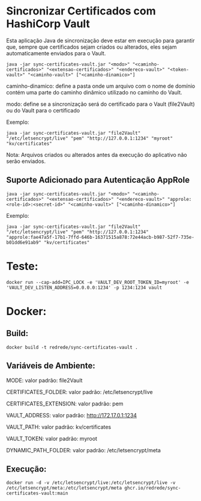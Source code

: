 # Sincronizar Certificados com HashiCorp Vault

Esta aplicação Java de sincronização deve estar em execução para garantir que, sempre que certificados sejam criados ou alterados, eles sejam automaticamente enviados para o Vault.

```
java -jar sync-certificates-vault.jar "<modo>" "<caminho-certificados>" "<extensao-certificados>" "<endereco-vault>" "<token-vault>" "<caminho-vault>" ["<caminho-dinamico>"]
```

caminho-dinamico:  define a pasta onde um arquivo com o nome de domínio contém uma parte do caminho dinâmico utilizado no caminho do Vault.

modo:  define se a sincronização será do certificado para o Vault (file2Vault) ou do Vault para o certificado

Exemplo:

```
java -jar sync-certificates-vault.jar "file2Vault" "/etc/letsencrypt/live" "pem" "http://127.0.0.1:1234" "myroot" "kv/certificates"
```

Nota: Arquivos criados ou alterados antes da execução do aplicativo não serão enviados.

## Suporte Adicionado para Autenticação AppRole

```
java -jar sync-certificates-vault.jar "<modo>" "<caminho-certificados>" "<extensao-certificados>" "<endereco-vault>" "approle:<role-id>:<secret-id>" "<caminho-vault>" ["<caminho-dinamico>"]
```

Exemplo:

```
java -jar sync-certificates-vault.jar "file2Vault" "/etc/letsencrypt/live" "pem" "http://127.0.0.1:1234" "approle:fae47a5f-17b1-7ffd-646b-16371515a878:72e44acb-b987-52f7-735e-b01dd6e91ab9" "kv/certificates"
```

# Teste:

```
docker run --cap-add=IPC_LOCK -e 'VAULT_DEV_ROOT_TOKEN_ID=myroot' -e 'VAULT_DEV_LISTEN_ADDRESS=0.0.0.0:1234' -p 1234:1234 vault
```

# Docker:

## Build:

```
docker build -t redrede/sync-certificates-vault .
```

## Variáveis de Ambiente:

MODE: valor padrão: file2Vault

CERTIFICATES_FOLDER: valor padrão: /etc/letsencrypt/live

CERTIFICATES_EXTENSION: valor padrão: pem

VAULT_ADDRESS: valor padrão: http://172.17.0.1:1234

VAULT_PATH: valor padrão: kv/certificates

VAULT_TOKEN: valor padrão: myroot

DYNAMIC_PATH_FOLDER: valor padrão: /etc/letsencrypt/meta


## Execução:

```
docker run -d -v /etc/letsencrypt/live:/etc/letsencrypt/live -v /etc/letsencrypt/meta:/etc/letsencrypt/meta ghcr.io/redrede/sync-certificates-vault:main
```
